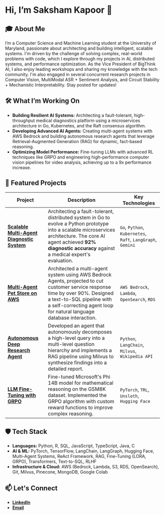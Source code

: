 # Hi, I’m Saksham Kapoor 👋

## 🎓 About Me
I’m a Computer Science and Machine Learning student at the University of Maryland, passionate about architecting and building intelligent, scalable systems.  I'm driven by the challenge of solving complex, real-world problems with code, which I explore through my projects in AI, distributed systems, and performance optimization. As the Vice President of BigThink AI, I also enjoy leading workshops and sharing my knowledge with the tech community. I'm also engaged in several concurrent research projects in Computer Vision, MultiModal ASR + Sentiment Analysis, and Circuit Stability + Mechanistic Interpretability. Stay posted for updates!

## 🛠️ What I’m Working On
- **Building Resilient AI Systems:** Architecting a fault-tolerant, high-throughput medical diagnostics platform using a microservices architecture in Go, Kubernetes, and the Raft consensus algorithm. 
- **Developing Advanced AI Agents:** Creating multi-agent systems with AWS Bedrock and building autonomous research agents that leverage Retrieval-Augmented Generation (RAG) for dynamic, fact-based reasoning. 
- **Optimizing Model Performance:** Fine-tuning LLMs with advanced RL techniques like GRPO and engineering high-performance computer vision pipelines for video analysis, achieving up to a 9x performance increase.

## 🚀 Featured Projects

| Project | Description | Key Technologies |
|---|---|---|
| [**Scalable Multi-Agent Diagnostic System**](https://github.com/SakshamKapoor2911/Full_stack_Medical_Diagnostics) | Architecting a fault-tolerant, distributed system in Go to evolve a Python prototype into a scalable microservices architecture. The core AI agent achieved **92% diagnostic accuracy** against a medical expert's evaluation. | `Go`, `Python`, `Kubernetes`, `Raft`, `LangGraph`, `Gemini` |
| [**Multi-Agent Pet Store on AWS**](https://github.com/SakshamKapoor2911/AgenticAI_with_AWS_Bedrock) | Architected a multi-agent system using AWS Bedrock Agents, projected to cut customer service response time by over 90%. Designed a text-to-SQL pipeline with a self-correcting agent loop for natural language database interaction. | `AWS Bedrock`, `Lambda`, `OpenSearch`, `RDS` |
| [**Autonomous Deep Research Agent**](https://github.com/SakshamKapoor2911/Autonomous-Research-Agent) | Developed an agent that autonomously decomposes a high-level query into a multi-level question hierarchy and implements a RAG pipeline using Milvus to synthesize findings into a detailed report. | `Python`, `LangChain`, `Milvus`, `Wikipedia API` |
| [**LLM Fine-Tuning with GRPO**](https://github.com/SakshamKapoor2911/GRPO-Finetuning-LLMs) | Fine-tuned Microsoft's Phi 14B model for mathematical reasoning on the GSM8K dataset. Implemented the GRPO algorithm with custom reward functions to improve complex reasoning. | `PyTorch`, `TRL`, `Unsloth`, `Hugging Face` |                                                                  | `PyTorch`, `TRL`, `Unsloth`, `Hugging Face`                                        |


## 🛡️ Tech Stack
- **Languages:** Python, R, SQL, JavaScript, TypeScript, Java, C 
- **AI & ML:** PyTorch, TensorFlow, LangChain, LangGraph, Hugging Face, Multi-Agent Systems, ReAct Framework, RAG, Fine-Tuning (LORA, GRPO), Transformers, Text-to-SQL, RLHF 
- **Infrastructure & Cloud:** AWS (Bedrock, Lambda, S3, RDS, OpenSearch), Git, Milvus, Pinecone, MongoDB, Google Colab 

## 📫 Let's Connect
- [**LinkedIn**](https://www.linkedin.com/in/saksham-kapoor-umd) 
- [**Email**](mailto:sakshamk@umd.edu)
<!--
**SakshamKapoor2911/SakshamKapoor2911** is a ✨ _special_ ✨ repository because its `README.md` (this file) appears on your GitHub profile.

Here are some ideas to get you started:

- 🔭 I’m currently working on ...
- 🌱 I’m currently learning ...
- 👯 I’m looking to collaborate on ...
- 🤔 I’m looking for help with ...
- 💬 Ask me about ...
- 📫 How to reach me: ...
- 😄 Pronouns: ...
- ⚡ Fun fact: ...
-->
